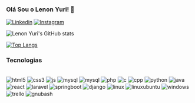 ### Olá Sou o Lenon Yuri! 🙂
[![Linkedin](https://img.shields.io/badge/LinkedIn-0077B5?style=for-the-badge&logo=linkedin&logoColor=white)](https://br.linkedin.com/in/lenon-yuri-silva-9a609b19a?original_referer=https%3A%2F%2Fwww.google.com%2F)
[![Instagram](https://img.shields.io/badge/Instagram-E4405F?style=for-the-badge&logo=instagram&logoColor=white)](https://www.instagram.com/lenonyuri/)

![Lenon Yuri's GitHub stats](https://github-readme-stats.vercel.app/api?username=LYuri26&show_icons=true&theme=radical)

[![Top Langs](https://github-readme-stats.vercel.app/api/top-langs/?username=LYuri26&layout=pie)](https://github.com/anuraghazra/github-readme-stats)


### Tecnologias

<div style = "display: inline_block"> <br/>
<img align = "center" alt = "html5" src = "https://img.shields.io/badge/HTML5-E34F26?style=for-the-badge&logo=html5&logoColor=white"/>
<img align = "center" alt = "css3" src = "https://img.shields.io/badge/CSS3-1572B6?style=for-the-badge&logo=css3&logoColor=white"/>
<img align = "center" alt = "js" src = "https://img.shields.io/badge/JavaScript-323330?style=for-the-badge&logo=javascript&logoColor=F7DF1E"/>
<img align = "center" alt = "mysql" src = "https://img.shields.io/badge/MySQL-005C84?style=for-the-badge&logo=mysql&logoColor=white"/>
<img align = "center" alt = "mysql" src = "https://img.shields.io/badge/MariaDB-003545?style=for-the-badge&logo=mariadb&logoColor=white"/>
<img align = "center" alt = "php" src = "https://img.shields.io/badge/PHP-777BB4?style=for-the-badge&logo=php&logoColor=white"/>
<img align = "center" alt = "c" src = "https://img.shields.io/badge/C-00599C?style=for-the-badge&logo=c&logoColor=white"/>
<img align = "center" alt = "cpp" src = "https://img.shields.io/badge/C%2B%2B-00599C?style=for-the-badge&logo=c%2B%2B&logoColor=white"/>
<img align = "center" alt = "python" src = "https://img.shields.io/badge/Python-14354C?style=for-the-badge&logo=python&logoColor=white"/>
<img align = "center" alt = "java" src = "https://img.shields.io/badge/Java-ED8B00?style=for-the-badge&logo=openjdk&logoColor=white"/>
<img align = "center" alt = "react" src = "https://img.shields.io/badge/React-20232A?style=for-the-badge&logo=react&logoColor=61DAFB"/>
<img align = "center" alt = "laravel" src = "https://img.shields.io/badge/Laravel-FF2D20?style=for-the-badge&logo=laravel&logoColor=white"/>
<img align = "center" alt = "springboot" src = "https://img.shields.io/badge/Spring-6DB33F?style=for-the-badge&logo=spring&logoColor=white"/>
<img align = "center" alt = "django" src = "https://img.shields.io/badge/Django-092E20?style=for-the-badge&logo=django&logoColor=white"/>
<img align = "center" alt = "linux" src = "https://img.shields.io/badge/Linux-FCC624?style=for-the-badge&logo=linux&logoColor=black"/>
<img align = "center" alt = "linuxubuntu" src = "https://img.shields.io/badge/Ubuntu-E95420?style=for-the-badge&logo=ubuntu&logoColor=white"/>
<img align = "center" alt = "windows" src = "https://img.shields.io/badge/Windows-0078D6?style=for-the-badge&logo=windows&logoColor=white"/>
<img align = "center" alt = "trello" src = "https://img.shields.io/badge/Trello-0052CC?style=for-the-badge&logo=trello&logoColor=white"/>
<img align = "center" alt = "gnubash" src = "https://img.shields.io/badge/GNU%20Bash-4EAA25?style=for-the-badge&logo=GNU%20Bash&logoColor=white"/>
</div>
